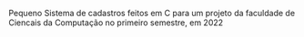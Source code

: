 Pequeno Sistema de cadastros feitos em C para um projeto da faculdade de Ciencais da Computação no primeiro semestre, em 2022

